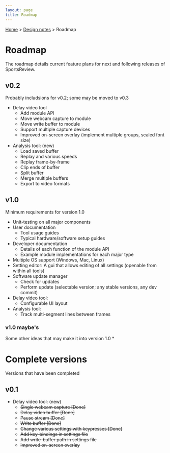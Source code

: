 ```yaml
---
layout: page
title: Roadmap
---
```


[Home](../) > [Design notes](./) > Roadmap

# Roadmap
The roadmap details current feature plans for next and following releases of SportsReview. 
	
## v0.2
Probably includsions for v0.2; some may be moved to v0.3
* Delay video tool
	* Add module API
	* Move webcam capture to module
	* Move write buffer to module
	* Support multiple capture devices
	* Improved on-screen overlay (implement multiple groups, scaled font size)
* Analysis tool: (new)
	* Load saved buffer
	* Replay and various speeds
	* Replay frame-by-frame
	* Clip ends of buffer
	* Split buffer
	* Merge multiple buffers
	* Export to video formats

## v1.0
Minimum requirements for version 1.0

* Unit-testing on all major components
* User documentation
	* Tool usage guides
	* Typical hardware/software setup guides
* Developer documentation
	* Details of each function of the module API
	* Example module implementations for each major type
* Multiple OS support (Windows, Mac, Linux)
* Setting editor: A gui that allows editing of all settings (openable from within all tools)
* Software update manager
	* Check for updates
	* Perform update (selectable version; any stable versions, any dev commit)
* Delay video tool:
	* Configurable UI layout
* Analysis tool:
	* Track multi-segment lines between frames

### v1.0 maybe's
Some other ideas that may make it into version 1.0
* 

# Complete versions
Versions that have been completed

## v0.1
* Delay video tool: (new)
	* <del>Single webcam capture [Done]</del>
	* <del>Delay video buffer [Done]</del>
	* <del>Pause stream [Done]</del>
	* <del>Write buffer [Done]</del>
	* <del>Change various settings with keypresses [Done]</del>
	* <del>Add key-bindings in settings file</del>
	* <del>Add write-buffer path in settings file</del>
	* <del>Improved on-screen overlay</del>
